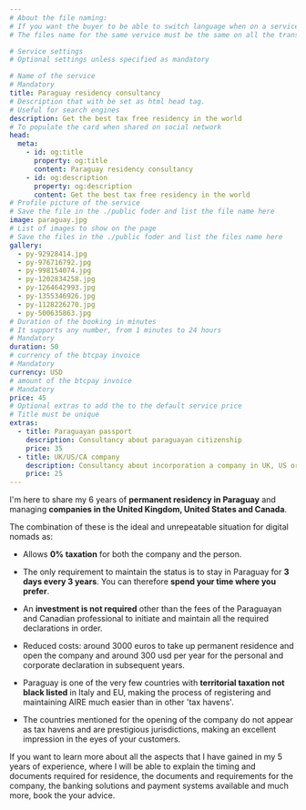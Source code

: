 ```yaml
---
# About the file naming:
# If you want the buyer to be able to switch language when on a service page
# The files name for the same vervice must be the same on all the transaltion folders

# Service settings
# Optional settings unless specified as mandatory

# Name of the service
# Mandatory
title: Paraguay residency consultancy
# Description that with be set as html head tag.
# Useful for search engines
description: Get the best tax free residency in the world
# To populate the card when shared on social network
head:
  meta:
    - id: og:title
      property: og:title
      content: Paraguay residency consultancy
    - id: og:description
      property: og:description
      content: Get the best tax free residency in the world
# Profile picture of the service
# Save the file in the ./public foder and list the file name here
image: paraguay.jpg
# List of images to show on the page
# Save the files in the ./public foder and list the files name here
gallery:
  - py-92928414.jpg
  - py-976716792.jpg
  - py-998154074.jpg
  - py-1202834258.jpg
  - py-1264642993.jpg
  - py-1355346926.jpg
  - py-1128226270.jpg
  - py-500635863.jpg
# Duration of the booking in minutes
# It supports any number, from 1 minutes to 24 hours
# Mandatory
duration: 50
# currency of the btcpay invoice 
# Mandatory
currency: USD
# amount of the btcpay invoice
# Mandatory
price: 45
# Optional extras to add the to the default service price
# Title must be unique
extras:
  - title: Paraguayan passport
    description: Consultancy about paraguayan citizenship
    price: 35
  - title: UK/US/CA company
    description: Consultancy about incorporation a company in UK, US or CA that fits with the paraguayan residency
    price: 25
---
```

I'm here to share my 6 years of **permanent residency in Paraguay** and managing **companies in the United Kingdom, United States and Canada**.

The combination of these is the ideal and unrepeatable situation for digital nomads as:

- Allows **0% taxation** for both the company and the person.

- The only requirement to maintain the status is to stay in Paraguay for **3 days every 3 years**. You can therefore **spend your time where you prefer**.

- An **investment is not required** other than the fees of the Paraguayan and Canadian professional to initiate and maintain all the required declarations in order.

- Reduced costs: around 3000 euros to take up permanent residence and open the company and around 300 usd per year for the personal and corporate declaration in subsequent years.

- Paraguay is one of the very few countries with **territorial taxation not black listed** in Italy and EU, making the process of registering and maintaining AIRE much easier than in other 'tax havens'.

- The countries mentioned for the opening of the company do not appear as tax havens and are prestigious jurisdictions, making an excellent impression in the eyes of your customers.

If you want to learn more about all the aspects that I have gained in my 5 years of experience, where I will be able to explain the timing and documents required for residence, the documents and requirements for the company, the banking solutions and payment systems available and much more, book the your advice.
